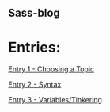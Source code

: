 ## Sass-blog

# Entries:

[Entry 1 - Choosing a Topic](entries/entry01-topic.md)

[Entry 2 - Syntax](entries/entry02-Syntax.md)

[Entry 3 - Variables/Tinkering](entries/entry03-var.md)
